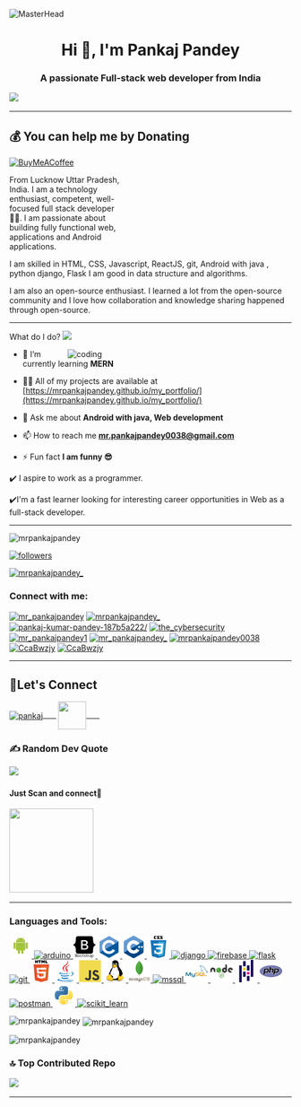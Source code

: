 ![MasterHead](https://1.bp.blogspot.com/-7A4WynwLsMw/XbBpCXG8fHI/AAAAAAAAMt4/uOa1bpLskYgrwGbllhSu2SDj_Mig8SXJQCLcBGAsYHQ/s1600/2000_600px.gif)
<h1 align="center">Hi 👋, I'm Pankaj Pandey</h1>
<h3 align="center">A passionate Full-stack web developer from India</h3>

<a href="#" align="center"><img src="https://readme-typing-svg.herokuapp.com?color=FFF&center=true&lines=1500%2B+Hours+of+Coding+Experience;Data+Structure;Algorithm;MERN;Full+Stack+Web+Developer"></img></a>
<hr/>

  ## 💰 You can help me by Donating
  [![BuyMeACoffee](https://img.shields.io/badge/Buy%20Me%20a%20Coffee-ffdd00?style=for-the-badge&logo=buy-me-a-coffee&logoColor=black)](https://buymeacoffee.com/mrpankajpandey_) 

<p align="left" style="max-width:40%">
From Lucknow Uttar Pradesh, India. I am a technology enthusiast, competent, well-focused full stack developer👨‍💻. I am passionate about building fully functional web, applications and Android applications.

I am skilled in HTML, CSS, Javascript, ReactJS, git, Android with java , python django, Flask I am good in data structure and algorithms.

I am also an open-source enthusiast. I learned a lot from the open-source community and I love how collaboration and knowledge sharing happened through open-source.
</p>



<hr/>
 <p> What do I do? <img src="https://media.giphy.com/media/XGma2iRIHTKkwqRkFl/giphy.gif" width="50"></p>
 
 <img align="right" alt="coding" width="400px" src="https://cdn.dribbble.com/users/1162077/screenshots/3848914/programmer.gif" />

- 🌱 I’m currently learning **MERN**

- 👨‍💻 All of my projects are available at [https://mrpankajpandey.github.io/my_portfolio/](https://mrpankajpandey.github.io/my_portfolio/)

- 💬 Ask me about **Android with java, Web development**

- 📫 How to reach me **mr.pankajpandey0038@gmail.com**

- ⚡ Fun fact **I am funny 😎** 

 ✔️  I aspire to work as a programmer.

 ✔️I'm a fast learner looking for interesting career opportunities in Web as a full-stack developer.
<hr/>
<p align="left"> <img src="https://komarev.com/ghpvc/?username=mrpankajpandey&label=Profile%20views&color=0e75b6&style=flat" alt="mrpankajpandey" /> </p>

 <a href="https://github.com/mrpankajpandey?tab=followers">
    <img alt="followers" title="Follow me on Github" src="https://custom-icon-badges.herokuapp.com/github/followers/mrpankajpandey?color=236ad3&labelColor=1155ba&style=for-the-badge&logo=person-add&label=Follow&logoColor=white"/></a>

<p align="left"> <a href="https://twitter.com/mrpankajpandey_" target="blank"><img src="https://img.shields.io/twitter/follow/mrpankajpandey_?logo=twitter&style=for-the-badge" alt="mrpankajpandey_" /></a> </p>

<h3 align="left">Connect with me:</h3>
<p align="left">
<a href="https://codepen.io/mr_pankajpandey" target="blank"><img align="center" src="https://raw.githubusercontent.com/rahuldkjain/github-profile-readme-generator/master/src/images/icons/Social/codepen.svg" alt="mr_pankajpandey" height="30" width="40" /></a>
<a href="https://twitter.com/mrpankajpandey_" target="blank"><img align="center" src="https://raw.githubusercontent.com/rahuldkjain/github-profile-readme-generator/master/src/images/icons/Social/twitter.svg" alt="mrpankajpandey_" height="30" width="40" /></a>
<a href="https://linkedin.com/in/pankaj-kumar-pandey-187b5a222/" target="blank"><img align="center" src="https://raw.githubusercontent.com/rahuldkjain/github-profile-readme-generator/master/src/images/icons/Social/linked-in-alt.svg" alt="pankaj-kumar-pandey-187b5a222/" height="30" width="40" /></a>
<a href="https://instagram.com/the_cybersecurity" target="blank"><img align="center" src="https://raw.githubusercontent.com/rahuldkjain/github-profile-readme-generator/master/src/images/icons/Social/instagram.svg" alt="the_cybersecurity" height="30" width="40" /></a>
<a href="https://www.hackerrank.com/mr_pankajpandey1" target="blank"><img align="center" src="https://raw.githubusercontent.com/rahuldkjain/github-profile-readme-generator/master/src/images/icons/Social/hackerrank.svg" alt="mr_pankajpandey1" height="30" width="40" /></a>
<a href="https://www.leetcode.com/mr_pankajpandey_" target="blank"><img align="center" src="https://raw.githubusercontent.com/rahuldkjain/github-profile-readme-generator/master/src/images/icons/Social/leet-code.svg" alt="mr_pankajpandey_" height="30" width="40" /></a>
<a href="https://auth.geeksforgeeks.org/user/mrpankajpandey0038" target="blank"><img align="center" src="https://raw.githubusercontent.com/rahuldkjain/github-profile-readme-generator/master/src/images/icons/Social/geeks-for-geeks.svg" alt="mrpankajpandey0038" height="30" width="40" /></a>
<a href="https://discord.gg/CcaBwzjy" target="blank"><img align="center" src="https://raw.githubusercontent.com/rahuldkjain/github-profile-readme-generator/master/src/images/icons/Social/discord.svg" alt="CcaBwzjy" height="30" width="40" /></a>
<a href="https://www.w3profile.com/mrpankajpandey" target="blank"><img align="center" src="https://www.w3schools.com/images/w3schools_logo_436_2.png" alt="CcaBwzjy" height="30" width="40" /></a>
</p>
<hr/>
 <h2 align="left">🤝Let's Connect</h2>


<a href="https://twitter.com/@mrpankajpandey_" target="blank"><img align="center" src="https://raw.githubusercontent.com/rahuldkjain/github-profile-readme-generator/master/src/images/icons/Social/twitter.svg" alt="pankaj" height="50" width="50"/>&nbsp;&nbsp;&nbsp;&nbsp;&nbsp;&nbsp;</a>
<a href="https://www.linkedin.com/in/pankaj-kumar-pandey-187b5a222/" target="blank"><img align="center" src="https://raw.githubusercontent.com/rahuldkjain/github-profile-readme-generator/master/src/images/icons/Social/linked-in-alt.svg"  height="50" width="50"/>&nbsp;&nbsp;&nbsp;&nbsp;&nbsp;&nbsp;</a>

### ✍️ Random Dev Quote
![](https://quotes-github-readme.vercel.app/api?type=horizontal&theme=radical)

<h4>Just Scan and connect🤝</h4>
 <img src="https://user-images.githubusercontent.com/107976020/227875087-29334724-18e5-4109-af9e-5ce11e8e48be.png" height="150px" width="150px"/>
 
<hr/>
<h3 align="left">Languages and Tools:</h3>
<p align="left"> <a href="https://developer.android.com" target="_blank" rel="noreferrer"> <img src="https://raw.githubusercontent.com/devicons/devicon/master/icons/android/android-original-wordmark.svg" alt="android" width="40" height="40"/> </a> <a href="https://www.arduino.cc/" target="_blank" rel="noreferrer"> <img src="https://cdn.worldvectorlogo.com/logos/arduino-1.svg" alt="arduino" width="40" height="40"/> </a> <a href="https://getbootstrap.com" target="_blank" rel="noreferrer"> <img src="https://raw.githubusercontent.com/devicons/devicon/master/icons/bootstrap/bootstrap-plain-wordmark.svg" alt="bootstrap" width="40" height="40"/> </a> <a href="https://www.cprogramming.com/" target="_blank" rel="noreferrer"> <img src="https://raw.githubusercontent.com/devicons/devicon/master/icons/c/c-original.svg" alt="c" width="40" height="40"/> </a> <a href="https://www.w3schools.com/cpp/" target="_blank" rel="noreferrer"> <img src="https://raw.githubusercontent.com/devicons/devicon/master/icons/cplusplus/cplusplus-original.svg" alt="cplusplus" width="40" height="40"/> </a> <a href="https://www.w3schools.com/css/" target="_blank" rel="noreferrer"> <img src="https://raw.githubusercontent.com/devicons/devicon/master/icons/css3/css3-original-wordmark.svg" alt="css3" width="40" height="40"/> </a> <a href="https://www.djangoproject.com/" target="_blank" rel="noreferrer"> <img src="https://cdn.worldvectorlogo.com/logos/django.svg" alt="django" width="40" height="40"/> </a> <a href="https://firebase.google.com/" target="_blank" rel="noreferrer"> <img src="https://www.vectorlogo.zone/logos/firebase/firebase-icon.svg" alt="firebase" width="40" height="40"/> </a> <a href="https://flask.palletsprojects.com/" target="_blank" rel="noreferrer"> <img src="https://www.vectorlogo.zone/logos/pocoo_flask/pocoo_flask-icon.svg" alt="flask" width="40" height="40"/> </a> <a href="https://git-scm.com/" target="_blank" rel="noreferrer"> <img src="https://www.vectorlogo.zone/logos/git-scm/git-scm-icon.svg" alt="git" width="40" height="40"/> </a> <a href="https://www.w3.org/html/" target="_blank" rel="noreferrer"> <img src="https://raw.githubusercontent.com/devicons/devicon/master/icons/html5/html5-original-wordmark.svg" alt="html5" width="40" height="40"/> </a> <a href="https://www.java.com" target="_blank" rel="noreferrer"> <img src="https://raw.githubusercontent.com/devicons/devicon/master/icons/java/java-original.svg" alt="java" width="40" height="40"/> </a> <a href="https://developer.mozilla.org/en-US/docs/Web/JavaScript" target="_blank" rel="noreferrer"> <img src="https://raw.githubusercontent.com/devicons/devicon/master/icons/javascript/javascript-original.svg" alt="javascript" width="40" height="40"/> </a> <a href="https://www.linux.org/" target="_blank" rel="noreferrer"> <img src="https://raw.githubusercontent.com/devicons/devicon/master/icons/linux/linux-original.svg" alt="linux" width="40" height="40"/> </a> <a href="https://www.mongodb.com/" target="_blank" rel="noreferrer"> <img src="https://raw.githubusercontent.com/devicons/devicon/master/icons/mongodb/mongodb-original-wordmark.svg" alt="mongodb" width="40" height="40"/> </a> <a href="https://www.microsoft.com/en-us/sql-server" target="_blank" rel="noreferrer"> <img src="https://www.svgrepo.com/show/303229/microsoft-sql-server-logo.svg" alt="mssql" width="40" height="40"/> </a> <a href="https://www.mysql.com/" target="_blank" rel="noreferrer"> <img src="https://raw.githubusercontent.com/devicons/devicon/master/icons/mysql/mysql-original-wordmark.svg" alt="mysql" width="40" height="40"/> </a> <a href="https://nodejs.org" target="_blank" rel="noreferrer"> <img src="https://raw.githubusercontent.com/devicons/devicon/master/icons/nodejs/nodejs-original-wordmark.svg" alt="nodejs" width="40" height="40"/> </a> <a href="https://pandas.pydata.org/" target="_blank" rel="noreferrer"> <img src="https://raw.githubusercontent.com/devicons/devicon/2ae2a900d2f041da66e950e4d48052658d850630/icons/pandas/pandas-original.svg" alt="pandas" width="40" height="40"/> </a> <a href="https://www.php.net" target="_blank" rel="noreferrer"> <img src="https://raw.githubusercontent.com/devicons/devicon/master/icons/php/php-original.svg" alt="php" width="40" height="40"/> </a> <a href="https://postman.com" target="_blank" rel="noreferrer"> <img src="https://www.vectorlogo.zone/logos/getpostman/getpostman-icon.svg" alt="postman" width="40" height="40"/> </a> <a href="https://www.python.org" target="_blank" rel="noreferrer"> <img src="https://raw.githubusercontent.com/devicons/devicon/master/icons/python/python-original.svg" alt="python" width="40" height="40"/> </a> <a href="https://scikit-learn.org/" target="_blank" rel="noreferrer"> <img src="https://upload.wikimedia.org/wikipedia/commons/0/05/Scikit_learn_logo_small.svg" alt="scikit_learn" width="40" height="40"/> </a> </p>

<p><img align="left" src="https://github-readme-stats.vercel.app/api/top-langs?username=mrpankajpandey&show_icons=true&locale=en&layout=compact" alt="mrpankajpandey" /></p>

<p>&nbsp;<img align="center" src="https://github-readme-stats.vercel.app/api?username=mrpankajpandey&show_icons=true&locale=en" alt="mrpankajpandey" /></p>

<p><img align="center" src="https://github-readme-streak-stats.herokuapp.com/?user=mrpankajpandey&" alt="mrpankajpandey" /></p>

### 🔝 Top Contributed Repo
![](https://github-contributor-stats.vercel.app/api?username=mrpankajpandey&limit=5&theme=dark&combine_all_yearly_contributions=true)

<hr/>
  
<!-- Proudly created with GPRM ( https://gprm.itsvg.in ) -->


<!--<a href="http://www.github.com/mrpankajpandey"><img src="https://github-readme-stats.vercel.app/api?username=mrpankajpandey&show_icons=true&hide=prs,issues,&count_private=true&title_color=0891b2&text_color=ffffff&icon_color=0891b2&bg_color=1c1917&hide_border=true&show_icons=true" alt="Pankaj 💁‍♂️🤷‍♂️ GitHub stats" /></a>
</hr>
<a href="https://github.com/mrpankajpandey" align="left"><img src="https://github-readme-stats.vercel.app/api/top-langs/?username=mrpankajpandey&langs_count=10&title_color=0891b2&text_color=ffffff&icon_color=0891b2&bg_color=1c1917&hide_border=true&locale=en&custom_title=Top%20%Languages" alt="Top Languages" /></a>-->



